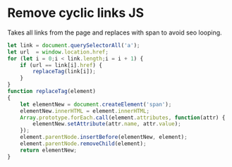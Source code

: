 # Remove cyclic links JS

Takes all links from the page and replaces with span to avoid seo looping.

```js
let link = document.querySelectorAll('a');
let url  = window.location.href;
for (let i = 0;i < link.length;i = i + 1) {
	if (url == link[i].href) {
		replaceTag(link[i]);
	}
}
function replaceTag(element)
{
    let elementNew = document.createElement('span');
    elementNew.innerHTML = element.innerHTML;
    Array.prototype.forEach.call(element.attributes, function(attr) {
        elementNew.setAttribute(attr.name, attr.value);
    });
    element.parentNode.insertBefore(elementNew, element);
    element.parentNode.removeChild(element);
    return elementNew;
}
```